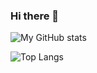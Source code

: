 ### Hi there 👋

<!--
**jara1998/jara1998** is a ✨ _special_ ✨ repository because its `README.md` (this file) appears on your GitHub profile.

Here are some ideas to get you started:

- 🔭 I’m currently working on ...
- 🌱 I’m currently learning ...
- 👯 I’m looking to collaborate on ...
- 🤔 I’m looking for help with ...
- 💬 Ask me about ...
- 📫 How to reach me: ...
- 😄 Pronouns: ...
- ⚡ Fun fact: ...
-->


<!-- ![My's GitHub stats](https://github-readme-stats.vercel.app/api?username=jara1998&show_icons=true&theme=radical&include_all_commits=true&Gradient=true) -->
![My GitHub stats](https://github-readme-stats.vercel.app/api?username=jara1998&show_icons=true&theme=radical)



![Top Langs](https://github-readme-stats.vercel.app/api/top-langs/?username=jara1998&layout=compact&theme=radical&Gradient=true)
